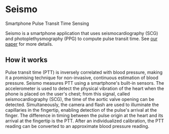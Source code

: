 # Seismo
Smartphone Pulse Transit Time Sensing

Seismo is a smartphone application that uses seismocardiography (SCG) and photoplethysmography (PPG) to
compute pulse transit time. See [our paper](https://ubicomplab.cs.washington.edu/publications/seismo/) for more details.


## How it works

Pulse transit time (PTT) is inversely correlated with blood pressure, making it
a promising technique for non-invasive, continuous estimation of blood pressure.
Seismo measures PTT using a smartphone's built-in sensors. The accelerometer is
used to detect the physical vibration of the heart when the phone is placed on
the user's chest; from this signal, called seismocardiography (SCG), the
time of the aortic valve opening can be detected. Simultaneously, the camera and
flash are used to illuminate the capillaries in the fingertip, enabling
detection of the pulse's arrival at the finger. The difference in timing between
the pulse origin at the heart and its arrival at the fingertip is the PTT. After
an individualized calibration, the PTT reading can be converted to an
approximate blood pressure reading.
